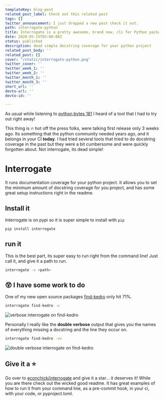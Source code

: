 ```yaml
---
templateKey: blog-post
related_post_label: Check out this related post
tags: []
twitter_announcement: I just dropped a new post check it out.
path: interrogate-python
title: Interrogate is a pretty awesome, brand new, cli for Python packages
date: 2020-05-15T03:00:00Z
status: published
description: dead simple docstring coverage for your python project
related_post_body: ''
related_post: []
cover: "/static/interrogate-python.png"
twitter_cover: ''
twitter_week_1: ''
twitter_week_2: ''
twitter_month_1: ''
twitter_month_3: ''
short_url: ''
devto-url: ''
devto-id: ''

---
```

As usual while listening to [python bytes 181](https://pythonbytes.fm/episodes/show/181/it-s-time-to-interrogate-your-python-code) I heard of a tool that I had to try out right away!

This thing is 🔥 hot off the press folks, were talking first release only 3 weeks ago. Its something that the python community needed years ago, and it belongs in your CI **today**.  I had tried several tools that tried to do docstring coverage in the past but they were a bit cumbersome and were quickly forgotten about.  Not interrogate, its dead simple!

# Interrogate

It runs documentation coverage for your python project.  It allows you to set the minimum amount of docstring coverage for you project, and has some great setup instructions right in the readme.

## Install it

Interrogate is on pypi so it is super simple to install with `pip`

``` bash
pip install interrogate
```

## run it

This is the best part, its super easy to run right from the command line!  Just call it, and give it a path to run.

``` bash
interrogate -v <path>
```

## 😲 I have some work to do

One of my new open source packages [find-kedro](https://find-kedro.waylonwalker.com/) only hit 71%.


``` bash
interrogate find-kedro -v
```

![verbose interrogate on find-kedro](https://waylonwalker.com/interrogate-python-v.png)


Personally I really like the **double verbose** output that gives you the names of everything missing a docstring and the line they occur on.

``` bash
interrogate find-kedro -vv
```

![double verbose interrogate on find-kedro](https://waylonwalker.com/interrogate-python-vv.png)


## Give it a ⭐

Go over to [econchick/interrogate](https://github.com/econchick/interrogate) and give it a star... it deserves it! While you are there check out the wicked good readme.  It has great examples of how to run it from your command line, as a pre-commit hook, in your ci, with your code, or pyproject.toml.